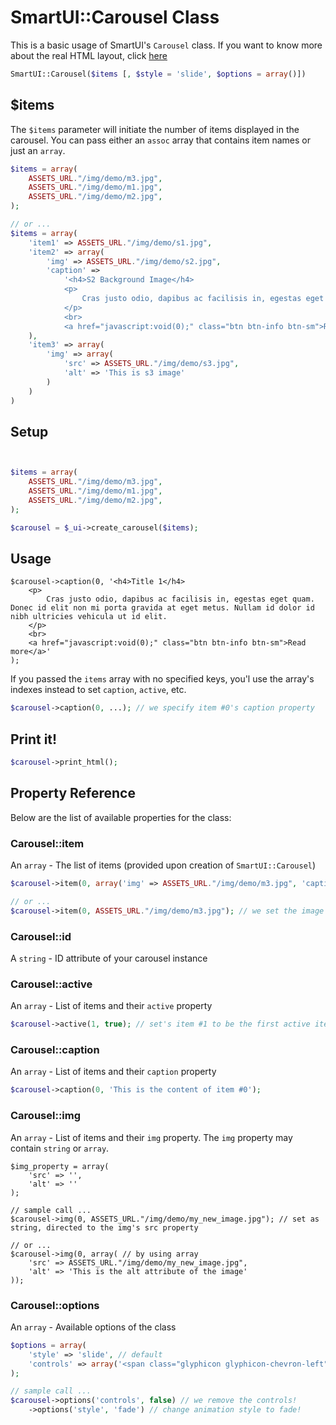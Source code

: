 # SmartUI::Carousel Class
This is a basic usage of SmartUI's ```Carousel``` class. If you want to know more about the real HTML layout, click [here](general-elements.php)
```php
SmartUI::Carousel($items [, $style = 'slide', $options = array()])
```

## $items
The ```$items``` parameter will initiate the number of items displayed in the carousel. You can pass either an ```assoc``` array that contains item names or just an ```array```.
```php
$items = array(
	ASSETS_URL."/img/demo/m3.jpg",
	ASSETS_URL."/img/demo/m1.jpg",
	ASSETS_URL."/img/demo/m2.jpg",
);

// or ...
$items = array(
	'item1' => ASSETS_URL."/img/demo/s1.jpg",
	'item2' => array(
		'img' => ASSETS_URL."/img/demo/s2.jpg",
		'caption' => 
			'<h4>S2 Background Image</h4>
			<p>
				Cras justo odio, dapibus ac facilisis in, egestas eget quam. Donec id elit non mi porta gravida at eget metus. Nullam id dolor id nibh ultricies vehicula ut id elit.
			</p>
			<br>
			<a href="javascript:void(0);" class="btn btn-info btn-sm">Read more</a>'
	),
	'item3' => array(
		'img' => array(
			'src' => ASSETS_URL."/img/demo/s3.jpg",
			'alt' => 'This is s3 image'
		)
	)
)
```

## Setup
```php


$items = array(
	ASSETS_URL."/img/demo/m3.jpg",
	ASSETS_URL."/img/demo/m1.jpg",
	ASSETS_URL."/img/demo/m2.jpg",
);

$carousel = $_ui->create_carousel($items);
```

## Usage
```
$carousel->caption(0, '<h4>Title 1</h4>
	<p>
		Cras justo odio, dapibus ac facilisis in, egestas eget quam. Donec id elit non mi porta gravida at eget metus. Nullam id dolor id nibh ultricies vehicula ut id elit.
	</p>
	<br>
	<a href="javascript:void(0);" class="btn btn-info btn-sm">Read more</a>'
);
```
If you passed the ```items``` array with no specified keys, you'l use the array's indexes instead to set ```caption```, ```active```, etc.
```php
$carousel->caption(0, ...); // we specify item #0's caption property
```

## Print it!
```php
$carousel->print_html();
```

## Property Reference
Below are the list of available properties for the class:

### Carousel::item
An ```array``` - The list of items (provided upon creation of ```SmartUI::Carousel```)
```php
$carousel->item(0, array('img' => ASSETS_URL."/img/demo/m3.jpg", 'caption' => 'this is the caption ...'));

// or ...
$carousel->item(0, ASSETS_URL."/img/demo/m3.jpg"); // we set the image only for item #0
```

### Carousel::id
A ```string``` - ID attribute of your carousel instance

### Carousel::active
An ```array``` - List of items and their ```active``` property
```php
$carousel->active(1, true); // set's item #1 to be the first active item
```

### Carousel::caption
An ```array``` - List of items and their ```caption``` property
```php
$carousel->caption(0, 'This is the content of item #0');
```

### Carousel::img
An ```array``` - List of items and their ```img``` property. The ```img``` property may contain ```string``` or ```array```.
```
$img_property = array(
	'src' => '',
	'alt' => ''
);

// sample call ...
$carousel->img(0, ASSETS_URL."/img/demo/my_new_image.jpg"); // set as string, directed to the img's src property

// or ...
$carousel->img(0, array( // by using array
	'src' => ASSETS_URL."/img/demo/my_new_image.jpg",
	'alt' => 'This is the alt attribute of the image'
));
```

### Carousel::options
An ```array``` - Available options of the class
```php
$options = array(
	'style' => 'slide', // default
	'controls' => array('<span class="glyphicon glyphicon-chevron-left"></span>', '<span class="glyphicon glyphicon-chevron-right"></span>') // default
);

// sample call ...
$carousel->options('controls', false) // we remove the controls!
	->options('style', 'fade') // change animation style to fade!
```